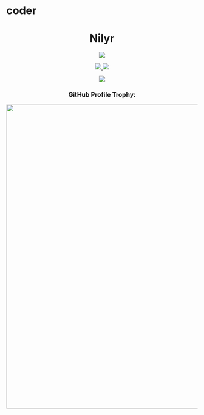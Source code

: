 # coder
<h1 align="center">Nilyr</h1>

<p align="center">
  <a href="https://github.com/0xc0d3rofficial">
    <img src="https://komarev.com/ghpvc/?username=0xc0d3rofficial&style=for-the-badge">
  </a>
</p>

<p align="center">
  <a href="https://github.com/0xc0d3rofficial">
    <img src="https://github-readme-stats.vercel.app/api?username=0xc0d3rofficial&count_private=true&theme=transparent&show_icons=true&hide_border=true&icon_color=blue&text_color=ffffff&ring_color=5d96f0">
  </a>
  <a href="https://github.com/0xc0d3rofficial">
    <img src="https://github-readme-stats.vercel.app/api/top-langs/?username=0xc0d3rofficial&count_private=true&theme=transparent&show_icons=true&hide_border=true&icon_color=5d96f0&text_color=ffffff&layout=compact">
  </a>
</p>

<p align="center">
  <a href="https://github.com/0xc0d3rofficial">
    <img src="https://github-profile-summary-cards.vercel.app/api/cards/profile-details?username=0xc0d3rofficial&theme=solarized_dark">
  </a>
</p>

<h3 align="center">GitHub Profile Trophy:</h3>
<p align="center">
  <a href="https://github.com/0xc0d3rofficial">
    <img width=800 src="https://github-profile-trophy.vercel.app/?username=0xc0d3rofficial&column=8&theme=discord&no-frame=true&no-bg=true"/>
  </a>
</p>

